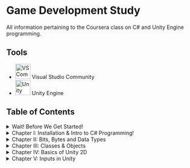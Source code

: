# Game Development Study
All information pertaining to the Coursera class on C# and Unity Engine programming.

## Tools
- <img src="images/vscommunitylogo.jpg" alt="VS Community Logo" width=40/> Visual Studio Community
- <img src="images/unitylogo.png" alt="Unity Logo" width=40/> Unity Engine


## Table of Contents
<details>
<summary> Wait! Before We Get Started! </summary>

* [Overview](Day-0/index.md)
* [Git](Day-0/Git/notes.md)
* [Markdown](Day-0/Markdown/notes.md)
* [Powershell](Day-0/Powershell/notes.md)

</details>

<details>
<summary> Chapter I: Installation & Intro to C# Programming!</summary>

* [Overview](Day-1-Week-1/index.md)
* [Installation Process](Day-1-Week-1/Installation/notes.md)
* ["Hello, World!" in C#](Day-1-Week-1/Exercise1/notes.md)
* [Layout of the Unity Console](Day-1-Week-1/UnityConsole/notes.md)
* [First Unity Script & Code](Day-1-Week-1/FirstUnity/notes.md)

</details>

<details>
<summary> Chapter II: Bits, Bytes and Data Types </summary>

* [Overview](AnIntroduction/index.md)
* [Bits and Bytes](AnIntroduction/Binary/notes.md)
* [Data Types, Variables, & Constants](AnIntroduction/DaTyVarCon/notes.md)
* [Integer Data Types](AnIntroduction/IntDataTypes/notes.md)
* [Floating Point Data Types](AnIntroduction/FloatPoint/notes.md)
* [Reading Documentation](AnIntroduction/ReadingDocs/notes.md)

</details>

<details>
<summary> Chapter III: Classes & Objects </summary>

* [Overview](ClassesObjects/index.md)
* [Introduction to Classes & Object](ClassesObjects/IntroClassObj/notes.md)
* [Constructor & Instantiation](ClassesObjects/Constructor/notes.md)
* [Properties](ClassesObjects/Properties/notes.md)
* [Methods](ClassesObjects/Methods/notes.md)
* [Classes & Objects in Unity](ClassesObjects/UnityClassObj/notes.md)

</details>

<details>
<summary> Chapter IV: Basics of Unity 2D </summary>

* [Overview](Unity2D/index.md)
* [The Unity Editor](Unity2D/UnityEditor/notes.md)
* [Sprites, Game Objects, & Components](Unity2D/SpritesGamObjComp/notes.md)
* [Debugging a Unity Script](Unity2D/DebugScript/notes.md)
* [Let's Get Physical: 2D Physics](Unity2D/PhysicsOf2D/notes.md)
* [Colliders & Physics Materials](Unity2D/CollidersPhys/notes.md)
* [Prefabs](Unity2D/Prefabs/notes.md)
* [Practice with 2D Unity](Unity2D/Exercises/notes.md)

</details>

<details>
<summary> Chapter V: Inputs in Unity </summary>

* [Overview](UnityInputs/index.md)
* [Intro to Inputs: Mouse Location Processing](UnityInputs/MouseLocationProc/notes.md)
* [Clash of the Clamps](UnityInputs/Clampdown/notes.md)
* [Pushing Buttons... with a Mouse!](UnityInputs/MouseButtonProc/notes.md)
* [The Input Manager](UnityInputs/InputManager/notes.md)
* [Pushing More Buttons...](UnityInputs/MouseButtonRevisit/notes.md)
* [Stop the Madness](UnityInputs/StopTheMadness/notes.md)
* [The Keys to Input: Keyboard Processing](UnityInputs/KeyboardProc/notes.md)
* [Controlling the Hero: Gamepad Processing](UnityInputs/GamepadProc/notes.md)
* [Unity Input Practice Problems](UnityInputs/Exercises/notes.md)

</details>